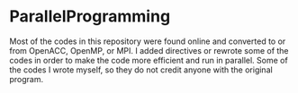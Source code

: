 # ParallelProgramming
Most of the codes in this repository were found online and converted to or from OpenACC, OpenMP, or MPI. I added directives or rewrote some of the codes in order to make the code more efficient and run in parallel. Some of the codes I wrote myself, so they do not credit anyone with the original program.

